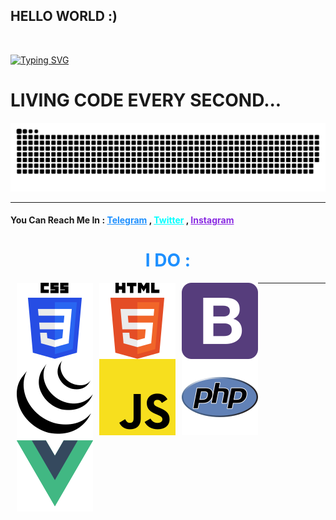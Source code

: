<h2 >HELLO WORLD :)</h2>
<br>

<a href="https://git.io/typing-svg"><img src="https://readme-typing-svg.demolab.com?font=Architects+Daughter&size=60&pause=1500&center=true&vCenter=true&width=830&height=167&lines=hI+therE+%F0%9F%96%90+iM+nisaY+%3A%5D;A+fulL+stacK+weB+developeR." alt="Typing SVG" /></a>



<h1> LIVING CODE EVERY SECOND...</h1>

<img src="WORM.svg">

<hr>  
<h4> You Can Reach Me In :
    <a href="https://telegram.me/iYasin" style="color: dodgerblue">Telegram</a> ,
    <a href="https://twitter.com/yasindehfuli" style="color: cyan">Twitter</a> ,
<a href="https://instagram.com/i.ycn" style="color: blueviolet">Instagram</a></h4>


<h1 style="text-align: center ; color: dodgerblue">I DO : </h1>
<div >
<img style="float: left ; margin-left: 10px" src="svg/css3.svg" alt="">
<img style="float: left ; margin-left: 10px" src="svg/html5.svg" alt="">

<img style="float: left ; margin-left: 10px" src="svg/Bootstrap.svg" alt="">
<img style="float: left ; margin-left: 10px"  src="svg/Jquery.svg" alt="">
<img style="float: left ; margin-left: 10px" src="svg/JavaScript.svg" alt="">
<img style="float: left ; margin-left: 10px" src="svg/PHP.svg" alt="">
<img style="float: left ; margin-left: 10px" src="svg/VueJs.svg" alt="">
</div>

<hr>
